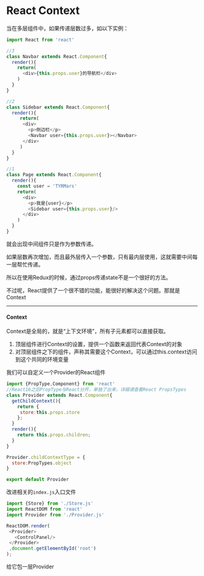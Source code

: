 # React Context

当在多层组件中，如果传递层数过多，如以下实例：

```js
import React from 'react'

//3
class Navbar extends React.Component{
  render(){
    return(
      <div>{this.props.user}的导航栏</div>
    )
  }
}

//2
class Sidebar extends React.Component{
  render(){
     return(
      <div>
        <p>侧边栏</p>
        <Navbar user={this.props.user}></Navbar>
      </div>
     )
  }
}

//1
class Page extends React.Component{
  render(){
    const user = 'TYRMars'
    return(
      <div>
        <p>我是{user}</p>
        <Sidebar user={this.props.user}/>
      </div>
    )
  }
}
```

就会出现中间组件只是作为参数传递。

如果层数再次增加，而且最外层传入一个参数，只有最内层使用，这就需要中间每一层帮忙传递。

所以在使用Redux的时候，通过props传递state不是一个很好的方法。

不过呢，React提供了一个很不错的功能，能很好的解决这个问题。那就是Context

---

#### Context

Context是全局的，就是“上下文环境”，所有子元素都可以直接获取。

1. 顶层组件进行Context的设置，提供一个函数来返回代表Context的对象
2. 对顶层组件之下的组件，声称其需要这个Context，可以通过this.context访问到这个共同的环境变量

我们可以自定义一个Provider的React组件

```js
import {PropType,Component} from 'react'
//React16之后PropType与React分开，单独了出来，详细请查看React PropsTypes
class Provider extends React.Component{
  getChildContext(){
    return {
     store:this.props.store
    };
  }
  render(){
    return this.props.children;
  }
}

Provider.childContextType = {
  store:PropTypes.object
}

export default Provider
```

改进相关的`index.js`入口文件

```js
import {Store} from './Store.js' 
import ReactDOM from 'react'
import Provider from './Provider.js'

ReactDOM.render(
 <Provider>
   <ControlPanel/>
 </Provider>
 ,document.getElementById('root')
);
```

给它包一层Provider

